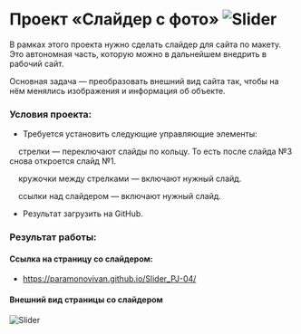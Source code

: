 # Проект «Слайдер с фото» ![Slider](https://github.com/ParamonovIvan/Slider_PJ-04/assets/131868856/7b271532-751f-41eb-aba9-b26be60b8f4f)

В рамках этого проекта нужно сделать слайдер для сайта по макету. Это автономная часть, которую можно в дальнейшем внедрить в рабочий сайт.

Основная задача — преобразовать внешний вид сайта так, чтобы на нём менялись изображения и информация об объекте.

### Условия проекта:

+ Требуется установить следующие управляющие элементы:

&nbsp;&nbsp;&nbsp; стрелки — переключают слайды по кольцу. То есть после слайда №3 снова откроется слайд №1.

&nbsp;&nbsp;&nbsp; кружочки между стрелками — включают нужный слайд.

&nbsp;&nbsp;&nbsp; ссылки над слайдером — включают нужный слайд.

+ Результат загрузить на GitHub.

### Результат работы:

#### Ссылка на страницу со слайдером:

+ https://paramonovivan.github.io/Slider_PJ-04/

#### Внешний вид страницы со слайдером</b>

![Slider](https://github.com/ParamonovIvan/Slider_PJ-04/assets/131868856/5c404d9a-fd09-4861-9b7d-122a9882942c)
